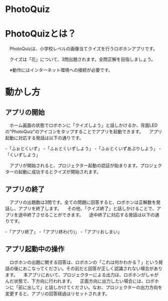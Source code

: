 # PhotoQuiz

# PhotoQuizとは？

　PhotoQuizは、小学校レベルの画像当てクイズを行うロボホンアプリです。

　クイズは「花」について、3問出題されます。全問正解を目指しましょう。

　※動作にはインターネット環境への接続が必要です。

# 動かし方

## アプリの開始

　ホーム画面の状態でロボホンに「クイズしよう」と話しかけるか、背面LEDの”PhotoQuiz”のアイコンをタップすることでアプリを起動できます。
　アプリ起動に対応する発話は以下の通りです。

-「ふぉとくいず」
-「ふぉとくいずしよう」
-「ふぉとくいずあぷりしよう」
-「くいずしよう」

　アプリが開始されると、プロジェクター起動の認証が始まります。プロジェクターの起動に成功するとクイズが開始されます。

## アプリの終了

　アプリの出題数は3問です。全ての問題に回答すると、ロボホンは正解数を発話し、アプリを終了します。
　その他、「クイズ終了」と話しかけることで、アプリを途中終了させることができます。
　途中終了に対応する発話は以下の通りです。

-「アプリ終了」
-「アプリ終わ(り)」
-「アプリおしまい」

## アプリ起動中の操作

　ロボホンの出題に関する回答は、ロボホンの「これは何かわかる？」という発話の後におこなってください。その前だと回答が正しく認識されない場合があります。
　本アプリにおいて、プロジェクターによる出力は、ロボホンがしゃがんだ状態で、下方向に行われます。
　正面方向に出力したい場合には、ロボホンに「前に出して」と話しかけてください。なお、プロジェクターの出力方向を変更すると、アプリの回答経過はリセットされます。
